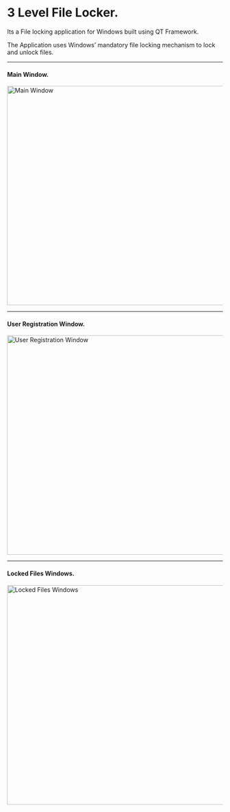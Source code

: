 # 3 Level File Locker.

Its a File locking application for Windows built using QT Framework. 

The Application uses Windows’ mandatory file locking mechanism to lock and unlock files.

---
#### Main Window.
<img src="https://imgur.com/pKXd5c7.jpg" height="512" align="middle" alt="Main Window">

---
#### User Registration Window.
<img src="https://imgur.com/JH4pFZy.jpg" height="512" align="middle" alt="User Registration Window">

---
#### Locked Files Windows.
<img src="https://imgur.com/1tFE271.jpg" height="512" align="middle" alt="Locked Files Windows">

